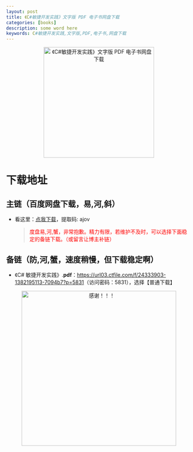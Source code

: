 ```yaml
---
layout: post
title: 《C#敏捷开发实践》文字版 PDF 电子书网盘下载
categories: [books]
description: some word here
keywords: C#敏捷开发实践,文字版,PDF,电子书,网盘下载
---
```


<div align="center"><img src="https://pic.imgdb.cn/item/6706445ad29ded1a8c8813f1.png" alt="《C#敏捷开发实践》文字版 PDF 电子书网盘下载" width="300px" height="auto"></div>

# 下载地址

## 主链（百度网盘下载，易,河,斜）

- 看这里：[点我下载](https://pan.baidu.com/s/1iMXUbSbtZQZjDcqDmnWUyw?pwd=ajov)，提取码: ajov

  > <p style="color:red" >度盘易,河,蟹，非常抱歉。精力有限，若维护不及时，可以选择下面稳定的备链下载。（或留言让博主补链）</p>

## 备链（防,河,蟹，速度稍慢，但下载稳定啊）

- 《C# 敏捷开发实践》.**pdf**：<https://url03.ctfile.com/f/24333903-1382195113-7094b7?p=5831>（访问密码：5831），选择【普通下载】

<div align="center"><img src="https://pic.imgdb.cn/item/6707df6bd29ded1a8ce37031.gif" alt="感谢！！！" width="420px" height="auto"/></div>
